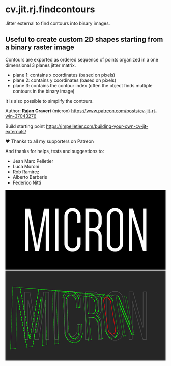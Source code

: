 # cv.jit.rj.findcontours
Jitter external to find contours into binary images.
## Useful to create custom 2D shapes starting from a binary raster image
Contours are exported as ordered sequence of points organized in a one dimensional 3 planes jitter matrix.
* plane 1: contains x coordinates (based on pixels)
* plane 2: contains y coordinates (based on pixels)
* plane 3: contains the contour index (often the object finds multiple contours in the binary image)

It is also possible to simplify the contours.

Author: **Rajan Craveri** (micron)
https://www.patreon.com/posts/cv-jit-rj-win-37043276

Build starting point
https://jmpelletier.com/building-your-own-cv-jit-externals/

:heart: Thanks to all my supporters on Patreon

And thanks for helps, tests and suggestions to:
* Jean Marc Pelletier
* Luca Moroni
* Rob Ramirez
* Alberto Barberis
* Federico Nitti

![Binary image](IMG_1.png)
![Extracted contours](IMG_1_PROCESSED.png)
